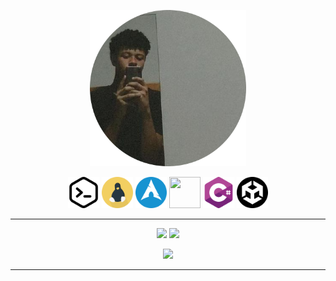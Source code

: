 
<p align="center">
<img src="/banner.png" width="250" height="250">
</p>


<p align="center">
  <img src="/code.png" width="50" height="50">
  <img src="/linux_2.png" width="50" height="50" >
   <img alt="code_wars" src="/arch linux_archlinux_icon.png" width="50" height="50" href="https://www.codewars.com/users/Wesley_TavDev">
  <img src="https://img.icons8.com/color/48/null/golang.png" width="50" height="50" />
  <img src="/c-sharp.png" width="50" height="50">
  <img src="/unity.png" width="50" height="50">
</p>


*****

<p align ="center">
  <img src="https://github-readme-stats.vercel.app/api?username=WesleyTavaresDev&count_private=true&show_icons=true&hide=issues&theme=ayu-mirage"/>
   <img src="https://github-readme-stats.vercel.app/api/top-langs/?username=WesleyTavaresDev&count_private=true&theme=ayu-mirage&layout=compact"  width="361"/>
</p>

<p align="center">
  <img src="https://streak-stats.demolab.com?user=WesleyTavaresDev&theme=ayu-mirage&border_radius=4&date_format=j%20M%5B%20Y%5D"/>
<p>
  
  ________________________________________
